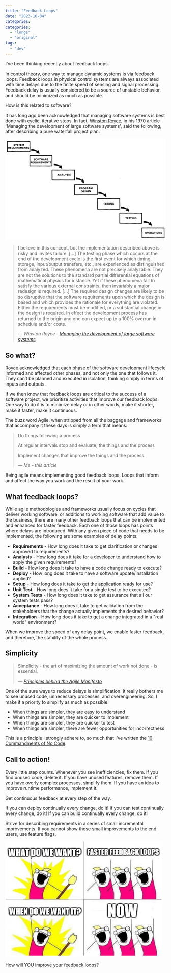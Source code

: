 ```yaml
---
title: "Feedback Loops"
date: "2023-10-04"
categories:
categories:
  - "longs"
  - "original"
tags:
  - "dev"
---
```


I’ve been thinking recently about feedback loops.

In [control theory](https://en.wikipedia.org/wiki/Control_theory), one way to manage dynamic systems is via feedback loops. Feedback loops in physical control systems are always associated with time delays due to the finite speed of sensing and signal processing. Feedback delay is usually considered to be a source of unstable behavior, and should be minimized as much as possible.

How is this related to software?

It has long ago been acknowledged that managing software systems is best done with cyclic, iterative steps. In fact, [Winston Royce](https://en.wikipedia.org/wiki/Winston_W._Royce), in his 1970 article 'Managing the development of large software systems', said the following, after describing a pure waterfall project plan:

![](waterfall.png)

> I believe in this concept, but the implementation described above is risky and invites failure. […] The testing phase which occurs at the end of the development cycle is the first event for which timing, storage, input/output transfers, etc., are experienced as distinguished from analyzed. These phenomena are not precisely analyzable. They are not the solutions to the standard partial differential equations of mathematical physics for instance. Yet if these phenomena fail to satisfy the various external constraints, then invariably a major redesign is required. […] The required design changes are likely to be so disruptive that the software requirements upon which the design is based and which provides the rationale for everything are violated. Either the requirements must be modified, or a substantial change in the design is required. In effect the development process has returned to the origin and one can expect up to a 100% overrun in schedule and/or costs.
>
> — <cite> Winston Royce - [Managing the development of large software systems](https://doi.org/10.7551/mitpress/12274.003.0035) </cite>

## So what?

Royce acknowledged that each phase of the software development lifecycle informed and affected other phases, and not only the one that follows it. They can’t be planned and executed in isolation, thinking simply in terms of inputs and outputs.

If we then know that feedback loops are critical to the success of a software project, we prioritize activities that improve our feedback loops.
One way to do it is to minimize delay or in other words, make it shorter, make it faster, make it continuous. 

The buzz word Agile, when stripped from all the baggage and frameworks that accompany it these days is simply a term that means:

> Do things following a process
>
> At regular intervals stop and evaluate, the things and the process
> 
> Implement changes that improve the things and the process
>
> — <cite> Me - this article </cite>

Being agile means implementing good feedback loops. Loops that inform and affect the way you work and the result of your work.

## What feedback loops?

While agile methodologies and frameworks usually focus on cycles that deliver working software, or additions to working software that add value to the business, there are many other feedback loops that can be implemented and enhanced for faster feedback. Each one of those loops has points where delays are introduced.
With any given piece of code that needs to be implemented, the following are some examples of delay points:

- **Requirements** - How long does it take to get clarification or changes approved to requirements?
- **Analysis** - How long does it take for a developer to understand how to apply the given requirements?
- **Build** - How long does it take to have a code change ready to execute?
- **Deploy** - How long does it take to have a software update/installation applied?
- **Setup** - How long does it take to get the application ready for use?
- **Unit Test** - How long does it take for a single test to be executed?
- **System Tests** - How long does it take to get assurance that all our system tests pass?
- **Acceptance** - How long does it take to get validation from the stakeholders that the change actually implements the desired behavior?
- **Integration** - How long does it take to get a change integrated in a "real world" environment?

When we improve the speed of any delay point, we enable faster feedback, and therefore, the stability of the whole process.

## Simplicity

> Simplicity - the art of maximizing the amount of work not done - is essential.
>
> — <cite> [Principles behind the Agile Manifesto](https://agilemanifesto.org/principles.html) </cite>

One of the sure ways to reduce delays is simplification.
It really bothers me to see unused code, unnecessary processes, and overengineering. So, I make it a priority to simplify as much as possible.

- When things are simpler, they are easy to understand
- When things are simpler, they are quicker to implement
- When things are simpler, they are quicker to test
- When things are simpler, there are fewer opportunities for incorrectness

This is a principle I strongly adhere to, so much that I've written the [10 Commandments of No Code](/2022/02/why-delete-code/).

## Call to action!

Every little step counts. Whenever you see inefficiencies, fix them.
If you find unused code, delete it. If you have unused features, remove them.
If you have overly complex processes, simplify them. 
If you have an idea to improve runtime performance, implement it.

Get continuous feedback at every step of the way.

If you can deploy continually every change, do it!
If you can test continually every change, do it!
If you can build continually every change, do it!

Strive for describing requirements in a series of small incremental improvements.
If you cannot show those small improvements to the end users, use feature flags.

![](what-do-we-want.png)

How will YOU improve your feedback loops?